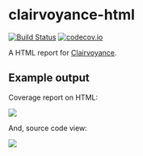 # clairvoyance-html

[![Build Status](https://travis-ci.org/sinsoku/clairvoyance-html.svg?branch=master)](https://travis-ci.org/sinsoku/clairvoyance-html)
[![codecov.io](https://codecov.io/github/sinsoku/clairvoyance-html/coverage.svg?branch=master)](https://codecov.io/github/sinsoku/clairvoyance-html?branch=master)

A HTML report for [Clairvoyance](https://github.com/sinsoku/clairvoyance).

## Example output

Coverage report on HTML:

![](https://raw.github.com/sinsoku/clairvoyance-html/master/doc/images/index.png)

And, source code view:

![](https://raw.github.com/sinsoku/clairvoyance-html/master/doc/images/source.png)
